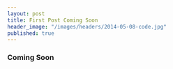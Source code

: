 ```yaml
---
layout: post
title: First Post Coming Soon
header_image: "/images/headers/2014-05-08-code.jpg"
published: true
---
```


### Coming Soon